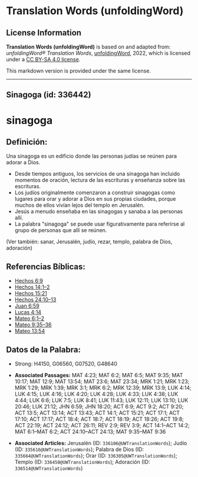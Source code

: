 # Translation Words (unfoldingWord)

## License Information

**Translation Words (unfoldingWord)** is based on and adapted from: _unfoldingWord® Translation Words_, [unfoldingWord](https://unfoldingword.org/utw), 2022, which is licensed under a [CC BY-SA 4.0 license](https://creativecommons.org/licenses/by-sa/4.0/legalcode.en).

This markdown version is provided under the same license.



--------------------------------

## Sinagoga (id: 336442)

sinagoga
========

Definición:
-----------

Una sinagoga es un edificio donde las personas judías se reúnen para adorar a Dios.

* Desde tiempos antiguos, los servicios de una sinagoga han incluido momentos de oración, lectura de las escrituras y enseñanza sobre las escrituras.
* Los judíos originalmente comenzaron a construir sinagogas como lugares para orar y adorar a Dios en sus propias ciudades, porque muchos de ellos vivían lejos del templo en Jerusalén.
* Jesús a menudo enseñaba en las sinagogas y sanaba a las personas allí.
* La palabra "sinagoga" se puede usar figurativamente para referirse al grupo de personas que allí se reúnen.

(Ver también: sanar, Jerusalén, judío, rezar, templo, palabra de Dios, adoración)

Referencias Bíblicas:
---------------------

* [Hechos 6:9](https://ref.ly/Acts6:9)
* [Hechos 14:1–2](https://ref.ly/Acts14:1-Acts14:2)
* [Hechos 15:21](https://ref.ly/Acts15:21)
* [Hechos 24:10–13](https://ref.ly/Acts24:10-Acts24:13)
* [Juan 6:59](https://ref.ly/John6:59)
* [Lucas 4:14](https://ref.ly/Luke4:14)
* [Mateo 6:1–2](https://ref.ly/Matt6:1-Matt6:2)
* [Mateo 9:35–36](https://ref.ly/Matt9:35-Matt9:36)
* [Mateo 13:54](https://ref.ly/Matt13:54)

Datos de la Palabra:
--------------------

* Strong: H4150, G06560, G07520, G48640

* **Associated Passages:** MAT 4:23; MAT 6:2; MAT 6:5; MAT 9:35; MAT 10:17; MAT 12:9; MAT 13:54; MAT 23:6; MAT 23:34; MRK 1:21; MRK 1:23; MRK 1:29; MRK 1:39; MRK 3:1; MRK 6:2; MRK 12:39; MRK 13:9; LUK 4:14; LUK 4:15; LUK 4:16; LUK 4:20; LUK 4:28; LUK 4:33; LUK 4:38; LUK 4:44; LUK 6:6; LUK 7:5; LUK 8:41; LUK 11:43; LUK 12:11; LUK 13:10; LUK 20:46; LUK 21:12; JHN 6:59; JHN 18:20; ACT 6:9; ACT 9:2; ACT 9:20; ACT 13:5; ACT 13:14; ACT 13:43; ACT 14:1; ACT 15:21; ACT 17:1; ACT 17:10; ACT 17:17; ACT 18:4; ACT 18:7; ACT 18:19; ACT 18:26; ACT 19:8; ACT 22:19; ACT 24:12; ACT 26:11; REV 2:9; REV 3:9; ACT 14:1–ACT 14:2; MAT 6:1–MAT 6:2; ACT 24:10–ACT 24:13; MAT 9:35–MAT 9:36
* **Associated Articles:** Jerusalén (ID: `336106@UWTranslationWords`); Judío (ID: `335616@UWTranslationWords`); Palabra de Dios (ID: `335664@UWTranslationWords`); Orar (ID: `336305@UWTranslationWords`); Templo (ID: `336450@UWTranslationWords`); Adoración (ID: `336514@UWTranslationWords`)

